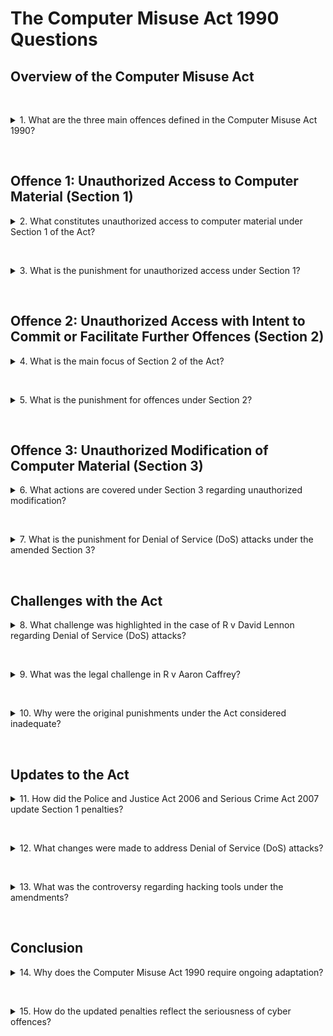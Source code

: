 # The Computer Misuse Act 1990 Questions

## Overview of the Computer Misuse Act

&nbsp;

<details>
<summary>
1. What are the three main offences defined in the Computer Misuse Act 1990?
</summary>

1. **Unauthorized Access to Computer Material** (Section 1)
2. **Unauthorized Access with Intent to Commit or Facilitate Further Offences** (Section 2)
3. **Unauthorized Modification of Computer Material** (Section 3)
</details>

&nbsp;

## Offence 1: Unauthorized Access to Computer Material (Section 1)

<details>
<summary>
2. What constitutes unauthorized access to computer material under Section 1 of the Act?
</summary>

A person is guilty if they:

1. Cause a computer to perform any function with intent to secure access to any program or data.
2. The access they intend to secure is unauthorized.
3. They know the access is unauthorized at the time.
</details>

&nbsp;

<details>
<summary>
3. What is the punishment for unauthorized access under Section 1?
</summary>

Initially, the punishment was up to **6 months imprisonment** or a fine of **£5,000**. After amendments, the penalty increased to **2 years imprisonment**.
</details>

&nbsp;

## Offence 2: Unauthorized Access with Intent to Commit or Facilitate Further Offences (Section 2)

<details>
<summary>
4. What is the main focus of Section 2 of the Act?
</summary>

Section 2 relates to accessing a computer system with the **intention of committing or facilitating further offences**, such as theft or fraud.
</details>

&nbsp;

<details>
<summary>
5. What is the punishment for offences under Section 2?
</summary>

The punishment is up to **5 years imprisonment** or a fine.
</details>

&nbsp;

## Offence 3: Unauthorized Modification of Computer Material (Section 3)

<details>
<summary>
6. What actions are covered under Section 3 regarding unauthorized modification?
</summary>

Actions that cause unauthorized modification of computer material, such as:

- Spreading viruses or malware.
- Deleting or altering data.
- Restricting access to others (e.g., ransomware).
- Logging into a system to change data.
</details>

&nbsp;

<details>
<summary>
7. What is the punishment for Denial of Service (DoS) attacks under the amended Section 3?
</summary>

DoS attacks are now punishable by up to **10 years imprisonment**.
</details>

&nbsp;

## Challenges with the Act

<details>
<summary>
8. What challenge was highlighted in the case of R v David Lennon regarding Denial of Service (DoS) attacks?
</summary>

Initially, the case was thrown out because sending emails was not considered "unauthorized modification" under Section 3. This highlighted ambiguity in the Act regarding DoS attacks.
</details>

&nbsp;

<details>
<summary>
9. What was the legal challenge in R v Aaron Caffrey?
</summary>

The defendant claimed his computer was controlled by a Trojan virus without his knowledge, leading to his acquittal. This demonstrated difficulties in proving intent and responsibility in cybercrime cases.
</details>

&nbsp;

<details>
<summary>
10. Why were the original punishments under the Act considered inadequate?
</summary>

The original penalties were seen as insufficient deterrents for modern and serious cyber offences, prompting amendments to strengthen the Act.
</details>

&nbsp;

## Updates to the Act

<details>
<summary>
11. How did the Police and Justice Act 2006 and Serious Crime Act 2007 update Section 1 penalties?
</summary>

Penalties for Section 1 offences increased from **6 months imprisonment** to **2 years imprisonment**, and the offences became eligible for extradition.
</details>

&nbsp;

<details>
<summary>
12. What changes were made to address Denial of Service (DoS) attacks?
</summary>

DoS attacks were specifically made illegal under amended Section 3, with penalties of up to **10 years imprisonment**.
</details>

&nbsp;

<details>
<summary>
13. What was the controversy regarding hacking tools under the amendments?
</summary>

The amendments made it illegal to distribute tools "likely" to be used for hacking, raising concerns about the potential impact on legitimate researchers and ethical hackers.
</details>

&nbsp;

## Conclusion

<details>
<summary>
14. Why does the Computer Misuse Act 1990 require ongoing adaptation?
</summary>

As technology evolves, the Act must adapt to address new forms of cyber threats and crimes that arise with advancements in technology.
</details>

&nbsp;

<details>
<summary>
15. How do the updated penalties reflect the seriousness of cyber offences?
</summary>

The stricter penalties, such as **up to 10 years imprisonment** for Denial of Service attacks, reflect the significant impact cyber offences can have on individuals, businesses, and national security.
</details>